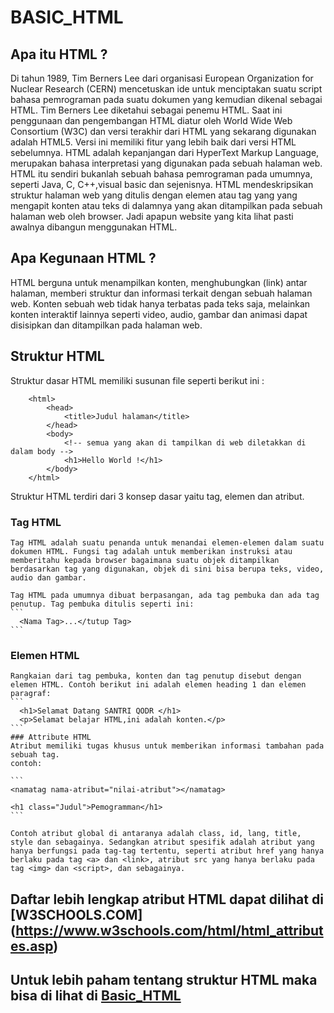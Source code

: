 # BASIC_HTML

## Apa itu HTML ?

Di tahun 1989, Tim Berners Lee dari organisasi European Organization for Nuclear Research (CERN) mencetuskan ide untuk menciptakan suatu script bahasa pemrograman pada suatu dokumen yang kemudian dikenal sebagai HTML. Tim Berners Lee diketahui sebagai penemu HTML.
Saat ini penggunaan dan pengembangan HTML diatur oleh World Wide Web Consortium (W3C) dan versi terakhir dari HTML yang sekarang digunakan adalah HTML5. Versi ini memiliki fitur yang lebih baik dari versi HTML sebelumnya. 
HTML adalah kepanjangan dari HyperText Markup Language, merupakan bahasa interpretasi yang digunakan pada sebuah halaman web. HTML itu sendiri bukanlah sebuah bahasa pemrograman pada umumnya, seperti Java, C, C++,visual basic dan sejenisnya. 
HTML mendeskripsikan struktur halaman web yang ditulis dengan elemen atau tag yang yang mengapit konten atau teks di dalamnya yang akan ditampilkan pada sebuah halaman web oleh browser. 
Jadi apapun website yang kita lihat pasti awalnya dibangun menggunakan HTML.

## Apa Kegunaan HTML ?

HTML berguna untuk menampilkan konten, menghubungkan (link) antar halaman, memberi struktur dan informasi terkait dengan sebuah halaman web. Konten sebuah web tidak hanya terbatas pada teks saja, melainkan konten interaktif lainnya seperti video, audio, gambar dan animasi dapat disisipkan dan ditampilkan pada halaman web.

## Struktur HTML

Struktur dasar HTML memiliki susunan file seperti berikut ini :

```
    <html>
        <head>
            <title>Judul halaman</title>
        </head>
        <body>
            <!-- semua yang akan di tampilkan di web diletakkan di dalam body -->
            <h1>Hello World !</h1>
        </body>
    </html>

```

Struktur HTML terdiri dari 3 konsep dasar yaitu tag, elemen dan atribut.

### Tag HTML
    Tag HTML adalah suatu penanda untuk menandai elemen-elemen dalam suatu dokumen HTML. Fungsi tag adalah untuk memberikan instruksi atau memberitahu kepada browser bagaimana suatu objek ditampilkan berdasarkan tag yang digunakan, objek di sini bisa berupa teks, video, audio dan gambar.

    Tag HTML pada umumnya dibuat berpasangan, ada tag pembuka dan ada tag penutup. Tag pembuka ditulis seperti ini:
    ```
      <Nama Tag>...</tutup Tag>
    ```
### Elemen HTML
    Rangkaian dari tag pembuka, konten dan tag penutup disebut dengan elemen HTML. Contoh berikut ini adalah elemen heading 1 dan elemen paragraf:
    ```
      <h1>Selamat Datang SANTRI QODR </h1>
      <p>Selamat belajar HTML,ini adalah konten.</p>
    ```
    ### Attribute HTML
    Atribut memiliki tugas khusus untuk memberikan informasi tambahan pada sebuah tag.
    contoh:

    ```
    <namatag nama-atribut="nilai-atribut"></namatag>

    <h1 class="Judul">Pemogramman</h1>
    ```

    Contoh atribut global di antaranya adalah class, id, lang, title, style dan sebagainya. Sedangkan atribut spesifik adalah atribut yang hanya berfungsi pada tag-tag tertentu, seperti atribut href yang hanya berlaku pada tag <a> dan <link>, atribut src yang hanya berlaku pada tag <img> dan <script>, dan sebagainya.

## Daftar lebih lengkap atribut HTML dapat dilihat di [W3SCHOOLS.COM] (https://www.w3schools.com/html/html_attributes.asp)

## Untuk lebih paham tentang struktur HTML maka bisa di lihat di [Basic_HTML](https://youtu.be/AC06wmiLoUE)
